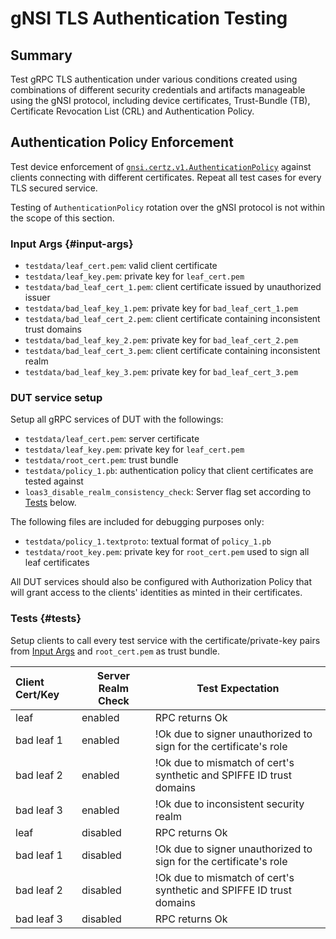 # gNSI TLS Authentication Testing

## Summary
Test gRPC TLS authentication under various conditions created using
combinations of different security credentials and artifacts manageable using
the gNSI protocol, including device certificates, Trust-Bundle (TB),
Certificate Revocation List (CRL) and Authentication Policy.

## Authentication Policy Enforcement

Test device enforcement of
[`gnsi.certz.v1.AuthenticationPolicy`](https://github.com/openconfig/gnsi/blob/main/certz/certz.proto)
against clients connecting with different certificates.  Repeat all test cases
for every TLS secured service.

Testing of `AuthenticationPolicy` rotation over the gNSI protocol is not within
the scope of this section.

### Input Args {#input-args}

* `testdata/leaf_cert.pem`: valid client certificate
* `testdata/leaf_key.pem`: private key for `leaf_cert.pem`
* `testdata/bad_leaf_cert_1.pem`: client certificate issued by unauthorized issuer
* `testdata/bad_leaf_key_1.pem`: private key for `bad_leaf_cert_1.pem`
* `testdata/bad_leaf_cert_2.pem`: client certificate containing inconsistent trust domains
* `testdata/bad_leaf_key_2.pem`: private key for `bad_leaf_cert_2.pem`
* `testdata/bad_leaf_cert_3.pem`: client certificate containing inconsistent realm
* `testdata/bad_leaf_key_3.pem`: private key for `bad_leaf_cert_3.pem`

### DUT service setup

Setup all gRPC services of DUT with the followings:
* `testdata/leaf_cert.pem`: server certificate
* `testdata/leaf_key.pem`: private key for `leaf_cert.pem`
* `testdata/root_cert.pem`: trust bundle
* `testdata/policy_1.pb`: authentication policy that client certificates are tested against
* `loas3_disable_realm_consistency_check`: Server flag set according to [Tests](#tests) below.

The following files are included for debugging purposes only:
* `testdata/policy_1.textproto`: textual format of `policy_1.pb`
* `testdata/root_key.pem`: private key for `root_cert.pem` used to sign all leaf certificates

All DUT services should also be configured with Authorization Policy that will grant
access to the clients' identities as minted in their certificates.

### Tests {#tests}

Setup clients to call every test service with the certificate/private-key pairs
from [Input Args](#input-args) and `root_cert.pem` as trust bundle.

Client Cert/Key | Server Realm Check | Test Expectation
:-------------- | ------------------ | ----------------
leaf       | enabled  | RPC returns Ok
bad leaf 1 | enabled  | !Ok due to signer unauthorized to sign for the certificate's role
bad leaf 2 | enabled  | !Ok due to mismatch of cert's synthetic and SPIFFE ID trust domains
bad leaf 3 | enabled  | !Ok due to inconsistent security realm
leaf       | disabled | RPC returns Ok
bad leaf 1 | disabled | !Ok due to signer unauthorized to sign for the certificate's role
bad leaf 2 | disabled | !Ok due to mismatch of cert's synthetic and SPIFFE ID trust domains
bad leaf 3 | disabled | RPC returns Ok
